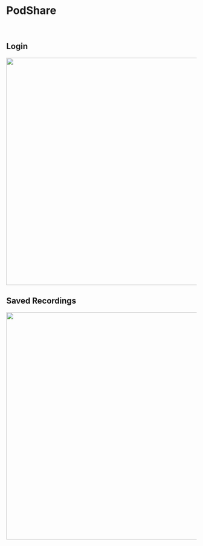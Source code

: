 # PodShare

<br>
<h2>Login</h2>
<img height= "600" src=https://i.imgur.com/MQlgbAP.png </img>
<h2>Saved Recordings</h2>
<img height= "600" src=https://i.imgur.com/9gPzKhq.png </img>
